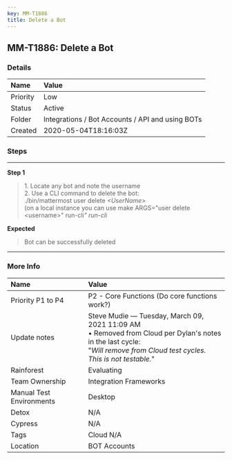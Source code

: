 ```yaml
---
key: MM-T1886
title: Delete a Bot
---
```


## MM-T1886: Delete a Bot

### Details

| Name     | Value                                            |
| :------- | :----------------------------------------------- |
| Priority | Low                                              |
| Status   | Active                                           |
| Folder   | Integrations / Bot Accounts / API and using BOTs |
| Created  | 2020-05-04T18:16:03Z                             |

### Steps

<hr/>

**Step 1**

> <article>1. Locate any bot and note the username<br>2. Use a CLI command to delete the bot:<br>./bin/mattermost user delete <em>&lt;UserName&gt;</em><br>(on a local instance you can use make ARGS="user delete &lt;username&gt;" run-cli<em>" run-cli</em></article>

**Expected**

> <article>Bot can be successfully deleted</article>

<hr/>

### More Info

| Name                     | Value                                                                                                                                                                               |
| :----------------------- | :---------------------------------------------------------------------------------------------------------------------------------------------------------------------------------- |
| Priority P1 to P4        | P2 - Core Functions (Do core functions work?)                                                                                                                                       |
| Update notes             | Steve Mudie — Tuesday, March 09, 2021 11:09 AM<br>• Removed from Cloud per Dylan's notes in the last cycle:<br>"<em>Will remove from Cloud test cycles. This is not testable.</em>" |
| Rainforest               | Evaluating                                                                                                                                                                          |
| Team Ownership           | Integration Frameworks                                                                                                                                                              |
| Manual Test Environments | Desktop                                                                                                                                                                             |
| Detox                    | N/A                                                                                                                                                                                 |
| Cypress                  | N/A                                                                                                                                                                                 |
| Tags                     | Cloud N/A                                                                                                                                                                           |
| Location                 | BOT Accounts                                                                                                                                                                        |
